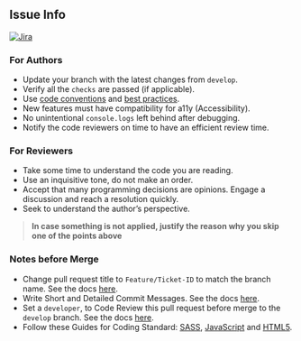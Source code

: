 ## Issue Info

[![Jira](https://img.shields.io/badge/Jira-0052CC?style=for-the-badge&logo=Jira&logoColor=white)](https://minnek.atlassian.net/browse/${ticket})

### For Authors

- Update your branch with the latest changes from `develop`.
- Verify all the `checks` are passed (if applicable).
- Use [code conventions](https://en.wikipedia.org/wiki/Coding_conventions) and [best practices](https://en.wikipedia.org/wiki/Best_practice).
- New features must have compatibility for a11y (Accessibility).
- No unintentional `console.logs` left behind after debugging.
- Notify the code reviewers on time to have an efficient review time.

### For Reviewers

- Take some time to understand the code you are reading.
- Use an inquisitive tone, do not make an order.
- Accept that many programming decisions are opinions. Engage a discussion and reach a resolution quickly.
- Seek to understand the author’s perspective.

>**In case something is not applied, justify the reason why you skip one of the points above**

### Notes before Merge

- Change pull request title to `Feature/Ticket-ID` to match the branch name. See the docs [here](https://github.com/Minnek-Digital-Studio/minnek-developer-handbook/blob/master/development/git-version-control.md#pull-request).
- Write Short and Detailed Commit Messages. See the docs [here](https://github.com/Minnek-Digital-Studio/minnek-developer-handbook/blob/master/development/git-version-control.md#writing-commits).
- Set a `developer`, to Code Review this pull request before merge to the `develop` branch. See the docs [here](https://github.com/Minnek-Digital-Studio/minnek-developer-handbook/blob/master/development/code-review.md).
- Follow these Guides for Coding Standard: [SASS](https://github.com/bigcommerce/sass-style-guide), [JavaScript](https://developer.mozilla.org/en-US/docs/MDN/Guidelines/Code_guidelines/JavaScript) and [HTML5](https://developer.mozilla.org/en-US/docs/MDN/Guidelines/Code_guidelines/HTML#class_and_id_names).
